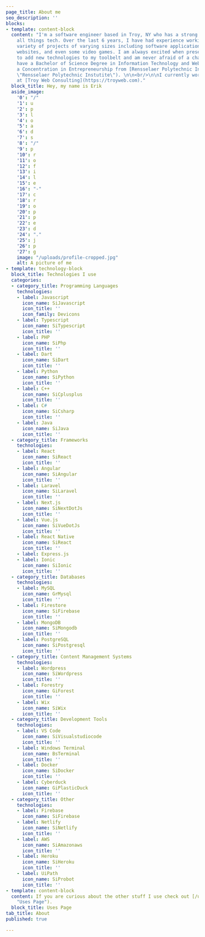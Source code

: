 ```yaml
---
page_title: About me
seo_description: ''
blocks:
- template: content-block
  content: "I'm a software engineer based in Troy, NY who has a strong passion for
    all things tech. Over the last 6 years, I have had experience working on a large
    variety of projects of varying sizes including software applications, mobile apps,
    websites, and even some video games. I am always excited when presented with opportunities
    to add new technologies to my toolbelt and am never afraid of a challenge.\n\n<br/>\n\nI
    have a Bachelor of Science Degree in Information Technology and Web Science with
    a Concentration in Entrepreneurship from [Rensselaer Polytechnic Institute](https://rpi.edu
    \"Rensselaer Polytechnic Instutite\"). \n\n<br/>\n\nI currently work as a Developer
    at [Troy Web Consulting](https://troyweb.com)."
  block_title: Hey, my name is Erik
  aside_image:
    '0': "/"
    '1': u
    '2': p
    '3': l
    '4': o
    '5': a
    '6': d
    '7': s
    '8': "/"
    '9': p
    '10': r
    '11': o
    '12': f
    '13': i
    '14': l
    '15': e
    '16': "-"
    '17': c
    '18': r
    '19': o
    '20': p
    '21': p
    '22': e
    '23': d
    '24': "."
    '25': j
    '26': p
    '27': g
    image: "/uploads/profile-cropped.jpg"
    alt: A picture of me
- template: technology-block
  block_title: Technologies I use
  categories:
  - category_title: Programming Languages
    technologies:
    - label: Javascript
      icon_name: SiJavascript
      icon_title: ''
      icon_family: Devicons
    - label: Typescript
      icon_name: SiTypescript
      icon_title: ''
    - label: PHP
      icon_name: SiPhp
      icon_title: ''
    - label: Dart
      icon_name: SiDart
      icon_title: ''
    - label: Python
      icon_name: SiPython
      icon_title: ''
    - label: C++
      icon_name: SiCplusplus
      icon_title: ''
    - label: C#
      icon_name: SiCsharp
      icon_title: ''
    - label: Java
      icon_name: SiJava
      icon_title: ''
  - category_title: Frameworks
    technologies:
    - label: React
      icon_name: SiReact
      icon_title: ''
    - label: Angular
      icon_name: SiAngular
      icon_title: ''
    - label: Laravel
      icon_name: SiLaravel
      icon_title: ''
    - label: Next.js
      icon_name: SiNextDotJs
      icon_title: ''
    - label: Vue.js
      icon_name: SiVueDotJs
      icon_title: ''
    - label: React Native
      icon_name: SiReact
      icon_title: ''
    - label: Express.js
    - label: Ionic
      icon_name: SiIonic
      icon_title: ''
  - category_title: Databases
    technologies:
    - label: MySQL
      icon_name: GrMysql
      icon_title: ''
    - label: Firestore
      icon_name: SiFirebase
      icon_title: ''
    - label: MongoDB
      icon_name: SiMongodb
      icon_title: ''
    - label: PostgreSQL
      icon_name: SiPostgresql
      icon_title: ''
  - category_title: Content Management Systems
    technologies:
    - label: Wordpress
      icon_name: SiWordpress
      icon_title: ''
    - label: Forestry
      icon_name: GiForest
      icon_title: ''
    - label: Wix
      icon_name: SiWix
      icon_title: ''
  - category_title: Development Tools
    technologies:
    - label: VS Code
      icon_name: SiVisualstudiocode
      icon_title: ''
    - label: Windows Terminal
      icon_name: BsTerminal
      icon_title: ''
    - label: Docker
      icon_name: SiDocker
      icon_title: ''
    - label: Cyberduck
      icon_name: GiPlasticDuck
      icon_title: ''
  - category_title: Other
    technologies:
    - label: Firebase
      icon_name: SiFirebase
    - label: Netlify
      icon_name: SiNetlify
      icon_title: ''
    - label: AWS
      icon_name: SiAmazonaws
      icon_title: ''
    - label: Heroku
      icon_name: SiHeroku
      icon_title: ''
    - label: UiPath
      icon_name: SiProbot
      icon_title: ''
- template: content-block
  content: If you are curious about the other stuff I use check out [/uses](/uses
    "Uses Page").
  block_title: Uses Page
tab_title: About
published: true

---
```

